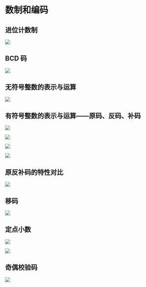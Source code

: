 # 数制和编码

<!-- toc -->

## 进位计数制

![](https://cdn.jsdelivr.net/gh/Rosefinch-Midsummer/MyImagesHost03/img/20240608165133.png)

## BCD 码

![](https://cdn.jsdelivr.net/gh/Rosefinch-Midsummer/MyImagesHost03/img/20240608170130.png)

## 无符号整数的表示与运算

![](https://cdn.jsdelivr.net/gh/Rosefinch-Midsummer/MyImagesHost03/img/20240608171415.png)


## 有符号整数的表示与运算——原码、反码、补码


![](https://cdn.jsdelivr.net/gh/Rosefinch-Midsummer/MyImagesHost03/img/20240609142741.png)

![](https://cdn.jsdelivr.net/gh/Rosefinch-Midsummer/MyImagesHost03/img/20240609142538.png)

![](https://cdn.jsdelivr.net/gh/Rosefinch-Midsummer/MyImagesHost03/img/20240609143846.png)


![](https://cdn.jsdelivr.net/gh/Rosefinch-Midsummer/MyImagesHost03/img/20240609143959.png)

## 原反补码的特性对比

![](https://cdn.jsdelivr.net/gh/Rosefinch-Midsummer/MyImagesHost03/img/20240609144438.png)

## 移码

![](https://cdn.jsdelivr.net/gh/Rosefinch-Midsummer/MyImagesHost03/img/20240609150854.png)


## 定点小数


![](https://cdn.jsdelivr.net/gh/Rosefinch-Midsummer/MyImagesHost03/img/20240609151555.png)

![](https://cdn.jsdelivr.net/gh/Rosefinch-Midsummer/MyImagesHost03/img/20240627193037.png)

## 奇偶校验码

![](https://cdn.jsdelivr.net/gh/Rosefinch-Midsummer/MyImagesHost03/img/20240609153445.png)